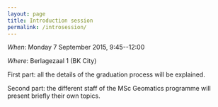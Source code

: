 ```yaml
---
layout: page
title: Introduction session
permalink: /introsession/
---
```



_When_: Monday 7 September 2015, 9:45--12:00

_Where_: Berlagezaal 1 (BK City)

First part: all the details of the graduation process will be explained.

Second part: the different staff of the MSc Geomatics programme will present briefly their own topics.


